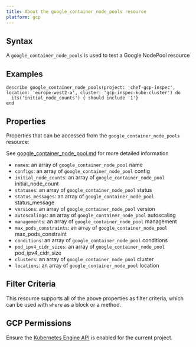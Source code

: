 ```yaml
---
title: About the google_container_node_pools resource
platform: gcp
---
```


## Syntax
A `google_container_node_pools` is used to test a Google NodePool resource

## Examples
```
describe google_container_node_pools(project: 'chef-gcp-inspec', location: 'europe-west2-a', cluster: 'gcp-inspec-kube-cluster') do
  its('initial_node_counts') { should include '1'}
end
```

## Properties
Properties that can be accessed from the `google_container_node_pools` resource:

See [google_container_node_pool.md](google_container_node_pool.md) for more detailed information
  * `names`: an array of `google_container_node_pool` name
  * `configs`: an array of `google_container_node_pool` config
  * `initial_node_counts`: an array of `google_container_node_pool` initial_node_count
  * `statuses`: an array of `google_container_node_pool` status
  * `status_messages`: an array of `google_container_node_pool` status_message
  * `versions`: an array of `google_container_node_pool` version
  * `autoscalings`: an array of `google_container_node_pool` autoscaling
  * `managements`: an array of `google_container_node_pool` management
  * `max_pods_constraints`: an array of `google_container_node_pool` max_pods_constraint
  * `conditions`: an array of `google_container_node_pool` conditions
  * `pod_ipv4_cidr_sizes`: an array of `google_container_node_pool` pod_ipv4_cidr_size
  * `clusters`: an array of `google_container_node_pool` cluster
  * `locations`: an array of `google_container_node_pool` location

## Filter Criteria
This resource supports all of the above properties as filter criteria, which can be used
with `where` as a block or a method.

## GCP Permissions

Ensure the [Kubernetes Engine API](https://console.cloud.google.com/apis/library/container.googleapis.com/) is enabled for the current project.
